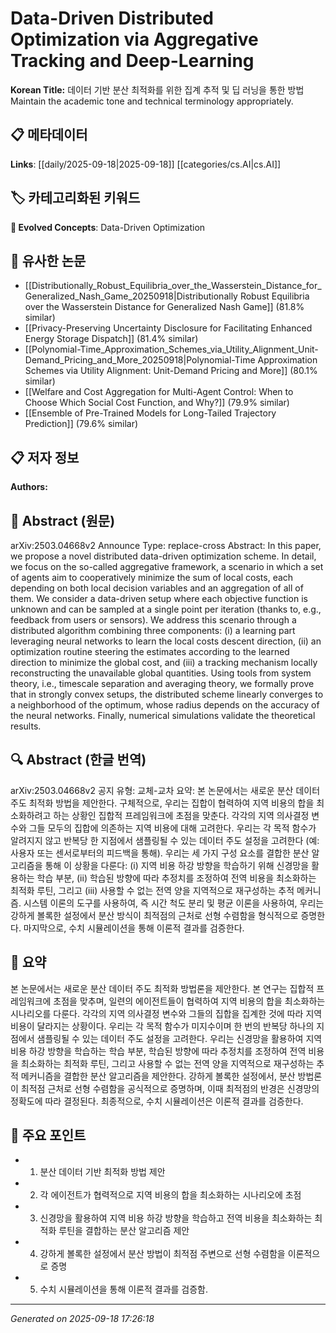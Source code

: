 
# Data-Driven Distributed Optimization via Aggregative Tracking and Deep-Learning

**Korean Title:** 데이터 기반 분산 최적화를 위한 집계 추적 및 딥 러닝을 통한 방법Maintain the academic tone and technical terminology appropriately.

## 📋 메타데이터

**Links**: [[daily/2025-09-18|2025-09-18]] [[categories/cs.AI|cs.AI]]

## 🏷️ 카테고리화된 키워드
**🚀 Evolved Concepts**: Data-Driven Optimization

## 🔗 유사한 논문
- [[Distributionally_Robust_Equilibria_over_the_Wasserstein_Distance_for_Generalized_Nash_Game_20250918|Distributionally Robust Equilibria over the Wasserstein Distance for Generalized Nash Game]] (81.8% similar)
- [[Privacy-Preserving Uncertainty Disclosure for Facilitating Enhanced Energy Storage Dispatch]] (81.4% similar)
- [[Polynomial-Time_Approximation_Schemes_via_Utility_Alignment_Unit-Demand_Pricing_and_More_20250918|Polynomial-Time Approximation Schemes via Utility Alignment: Unit-Demand Pricing and More]] (80.1% similar)
- [[Welfare and Cost Aggregation for Multi-Agent Control: When to Choose Which Social Cost Function, and Why?]] (79.9% similar)
- [[Ensemble of Pre-Trained Models for Long-Tailed Trajectory Prediction]] (79.6% similar)

## 📋 저자 정보

**Authors:** 

## 📄 Abstract (원문)

arXiv:2503.04668v2 Announce Type: replace-cross 
Abstract: In this paper, we propose a novel distributed data-driven optimization scheme. In detail, we focus on the so-called aggregative framework, a scenario in which a set of agents aim to cooperatively minimize the sum of local costs, each depending on both local decision variables and an aggregation of all of them. We consider a data-driven setup where each objective function is unknown and can be sampled at a single point per iteration (thanks to, e.g., feedback from users or sensors). We address this scenario through a distributed algorithm combining three components: (i) a learning part leveraging neural networks to learn the local costs descent direction, (ii) an optimization routine steering the estimates according to the learned direction to minimize the global cost, and (iii) a tracking mechanism locally reconstructing the unavailable global quantities. Using tools from system theory, i.e., timescale separation and averaging theory, we formally prove that in strongly convex setups, the distributed scheme linearly converges to a neighborhood of the optimum, whose radius depends on the accuracy of the neural networks. Finally, numerical simulations validate the theoretical results.

## 🔍 Abstract (한글 번역)

arXiv:2503.04668v2 공지 유형: 교체-교차
요약: 본 논문에서는 새로운 분산 데이터 주도 최적화 방법을 제안한다. 구체적으로, 우리는 집합이 협력하여 지역 비용의 합을 최소화하려고 하는 상황인 집합적 프레임워크에 초점을 맞춘다. 각각의 지역 의사결정 변수와 그들 모두의 집합에 의존하는 지역 비용에 대해 고려한다. 우리는 각 목적 함수가 알려지지 않고 반복당 한 지점에서 샘플링될 수 있는 데이터 주도 설정을 고려한다 (예: 사용자 또는 센서로부터의 피드백을 통해). 우리는 세 가지 구성 요소를 결합한 분산 알고리즘을 통해 이 상황을 다룬다: (i) 지역 비용 하강 방향을 학습하기 위해 신경망을 활용하는 학습 부분, (ii) 학습된 방향에 따라 추정치를 조정하여 전역 비용을 최소화하는 최적화 루틴, 그리고 (iii) 사용할 수 없는 전역 양을 지역적으로 재구성하는 추적 메커니즘. 시스템 이론의 도구를 사용하여, 즉 시간 척도 분리 및 평균 이론을 사용하여, 우리는 강하게 볼록한 설정에서 분산 방식이 최적점의 근처로 선형 수렴함을 형식적으로 증명한다. 마지막으로, 수치 시뮬레이션을 통해 이론적 결과를 검증한다.

## 📝 요약

본 논문에서는 새로운 분산 데이터 주도 최적화 방법론을 제안한다. 본 연구는 집합적 프레임워크에 초점을 맞추며, 일련의 에이전트들이 협력하여 지역 비용의 합을 최소화하는 시나리오를 다룬다. 각각의 지역 의사결정 변수와 그들의 집합을 집계한 것에 따라 지역 비용이 달라지는 상황이다. 우리는 각 목적 함수가 미지수이며 한 번의 반복당 하나의 지점에서 샘플링될 수 있는 데이터 주도 설정을 고려한다. 우리는 신경망을 활용하여 지역 비용 하강 방향을 학습하는 학습 부분, 학습된 방향에 따라 추정치를 조정하여 전역 비용을 최소화하는 최적화 루틴, 그리고 사용할 수 없는 전역 양을 지역적으로 재구성하는 추적 메커니즘을 결합한 분산 알고리즘을 제안한다. 강하게 볼록한 설정에서, 분산 방법론이 최적점 근처로 선형 수렴함을 공식적으로 증명하며, 이때 최적점의 반경은 신경망의 정확도에 따라 결정된다. 최종적으로, 수치 시뮬레이션은 이론적 결과를 검증한다.

## 🎯 주요 포인트

- 1. 분산 데이터 기반 최적화 방법 제안

- 2. 각 에이전트가 협력적으로 지역 비용의 합을 최소화하는 시나리오에 초점

- 3. 신경망을 활용하여 지역 비용 하강 방향을 학습하고 전역 비용을 최소화하는 최적화 루틴을 결합하는 분산 알고리즘 제안

- 4. 강하게 볼록한 설정에서 분산 방법이 최적점 주변으로 선형 수렴함을 이론적으로 증명

- 5. 수치 시뮬레이션을 통해 이론적 결과를 검증함.

---

*Generated on 2025-09-18 17:26:18*